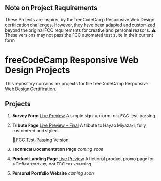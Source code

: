 ## Note on Project Requirements
These Projects are inspired by the freeCodeCamp Responsive Web Design certification challenges.
However, they have been adapted and customized beyond the original FCC requirements for creative and personal reasons.
⚠️ These versions may not pass the FCC automated test suite in their current form.

# freeCodeCamp Responsive Web Design Projects

This repository contains my projects for the freeCodeCamp Responsive Web Design Certification.

## Projects

1. **Survey Form**
   [Live Preview](#)
   A simple sign-up form, not FCC test-passing.

2. **Tribute Page**
   [Live Preview – Final](#)
   A tribute to Hayao Miyazaki, fully customized and styled.

   🔹 [FCC Test-Passing Version](./tribute-page/fcc-version/index.html)


3. **Technical Documentation Page**
   *coming soon*
   

4.  **Product Landing Page**
   [Live Preview](#)
   A fictional product promo page for a Coffee start-up, not FCC test-passing.
   

5. **Personal Portfolio Website**
   *coming soon*
   



